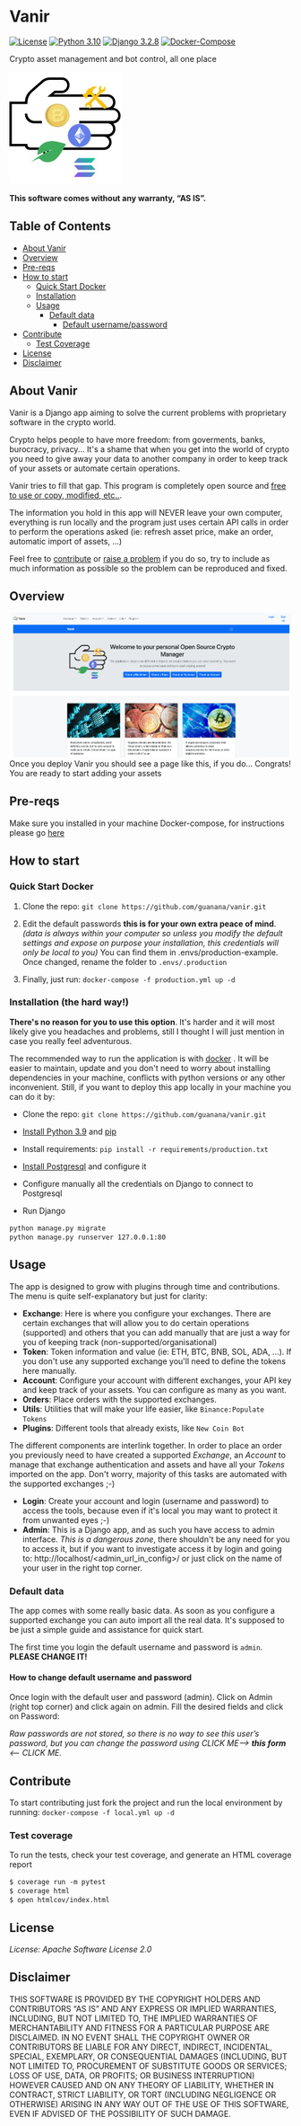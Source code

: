 # Vanir
[![License](https://img.shields.io/badge/License-Apache%202.0-green.svg)](https://opensource.org/licenses/Apache-2.0)
[![Python 3.10](https://img.shields.io/badge/python-3.10-blue.svg)](https://www.python.org/downloads/release/python-390/)
[![Django 3.2.8](https://img.shields.io/badge/Django-3.2.8-blue.svg)](https://docs.djangoproject.com/en/3.2/)
[![Docker-Compose](https://img.shields.io/badge/Docker-Docker%20Compose-orange.svg)](https://docs.docker.com/compose/gettingstarted/)

Crypto asset management and bot control, all one place

![Vanir](vanir/static/images/vanir_logo.jpg)

**This software comes without any warranty, “AS IS”.**

## Table of Contents
* [About Vanir](#about-vanir)
* [Overview](#overview)
* [Pre-reqs](#pre-reqs)
* [How to start](#how-to-start)
  * [Quick Start Docker](#quick-start-docker)
  * [Installation](#installation-the-hard-way)
  * [Usage](#usage)
    * [Default data](#default-data)
      * [Default username/password](#how-to-change-default-username-and-password)
* [Contribute](#contribute)
  * [Test Coverage](#test-coverage)
* [License](#license)
* [Disclaimer](#disclaimer)


## About Vanir
Vanir is a Django app aiming to solve the current problems with proprietary
software in the crypto world.

Crypto helps people to have more freedom: from goverments, banks, burocracy,
privacy... It's a shame that when you get into the world of crypto you need
to give away your data to another company in order to keep track of your assets
or automate certain operations.

Vanir tries to fill that gap. This program is completely open source and [free to
use or copy, modified, etc..](#license).

The information you hold in this app will NEVER leave your own computer, everything
is run locally and the program just uses certain API calls in order to perform the
operations asked (ie: refresh asset price, make an order, automatic import of assets, ...)

Feel free to [contribute](https://github.com/guanana/vanir/pulls) or [raise a problem](https://github.com/guanana/vanir/issues)
if you do so, try to include as much information as possible so the problem can be reproduced and fixed.

## Overview
![Vanir](vanir/static/images/home_screen.png)
Once you deploy Vanir you should see a page like this,
if you do... Congrats! You are ready to start adding your assets

## Pre-reqs
Make sure you installed in your machine Docker-compose, for instructions
please go [here](https://docs.docker.com/compose/install/)

## How to start

### Quick Start Docker
1. Clone the repo: `git clone https://github.com/guanana/vanir.git`

2. Edit the default passwords **this is for your own extra peace of mind**.
_(data is always within your computer so unless you modify the default settings
and expose on purpose your installation, this credentials will only be local to you)_
You can find them in .envs/production-example. Once changed, rename the folder to `.envs/.production`

3. Finally, just run: `docker-compose -f production.yml up -d`

### Installation (the hard way!)
**There's no reason for you to use this option**. It's harder and it will most likely give you headaches and problems,
still I thought I will just mention in case you really feel adventurous.

The recommended way to run the application is with [docker](#quick-start-docker) . It will be easier to maintain,
update and you don't need to worry about installing dependencies in your machine, conflicts
with python versions or any other inconvenient. Still, if you want to deploy this app locally
in your machine you can do it by:

- Clone the repo: `git clone https://github.com/guanana/vanir.git`

- [Install Python 3.9](https://www.python.org/downloads/) and [pip](https://pip.pypa.io/en/stable/installation/)

- Install requirements: `pip install -r requirements/production.txt`

- [Install Postgresql](https://www.postgresql.org/download/) and configure it

- Configure manually all the credentials on Django to connect to Postgresql

- Run Django
```shell
python manage.py migrate
python manage.py runserver 127.0.0.1:80
```


## Usage
The app is designed to grow with plugins through time and contributions. The menu is quite self-explanatory but just for
clarity:

- **Exchange**: Here is where you configure your exchanges. There are certain exchanges
that will allow you to do certain operations (supported) and others that you can add manually
that are just a way for you of keeping track (non-supported/organisational)
- **Token**: Token information and value (ie: ETH, BTC, BNB, SOL, ADA, ...). If you don't use any
supported exchange you'll need to define the tokens here manually.
- **Account**: Configure your account with different exchanges, your API key and keep track
of your assets. You can configure as many as you want.
- **Orders**: Place orders with the supported exchanges.
- **Utils**: Utilities that will make your life easier, like `Binance:Populate Tokens`
- **Plugins**: Different tools that already exists, like `New Coin Bot`

The different components are interlink together. In order to place an order you previously need to have
created a supported _Exchange_, an _Account_ to manage that exchange authentication and assets
and have all your _Tokens_ imported on the app. Don't worry, majority of this tasks are automated with the
supported exchanges ;-)


- **Login**: Create your account and login (username and password) to access the tools, because even if it's local
you may want to protect it from unwanted eyes ;-)
- **Admin**: This is a Django app, and as such you have access to admin interface. *This is a dangerous zone*, there shouldn't
be any need for you to access it, but if you want to investigate access it by login and going to: http://localhost/<admin_url_in_config>/
or just click on the name of your user in the right top corner.

### Default data
The app comes with some really basic data. As soon as you configure a supported exchange you can
auto import all the real data. It's supposed to be just a simple guide and assistance for quick start.

The first time you login the default username and password is `admin`. **PLEASE CHANGE IT!**

#### How to change default username and password
Once login with the default user and password (admin). Click on Admin (right top corner) and click again on admin.
Fill the desired fields and click on Password:

*Raw passwords are not stored, so there is no way to see this user’s
password, but you can change the password using CLICK ME--> __this form__ <-- CLICK ME.*

## Contribute
To start contributing just fork the project and run the local environment by running:
`docker-compose -f local.yml up -d`

### Test coverage
To run the tests, check your test coverage, and generate an HTML coverage report

    $ coverage run -m pytest
    $ coverage html
    $ open htmlcov/index.html



## License
*License: Apache Software License 2.0*

## Disclaimer
THIS SOFTWARE IS PROVIDED BY THE COPYRIGHT HOLDERS AND CONTRIBUTORS “AS IS” AND ANY EXPRESS OR IMPLIED WARRANTIES,
INCLUDING, BUT NOT LIMITED TO, THE IMPLIED WARRANTIES OF MERCHANTABILITY AND FITNESS FOR A PARTICULAR PURPOSE ARE DISCLAIMED.
IN NO EVENT SHALL THE COPYRIGHT OWNER OR CONTRIBUTORS BE LIABLE FOR ANY DIRECT, INDIRECT, INCIDENTAL, SPECIAL, EXEMPLARY,
OR CONSEQUENTIAL DAMAGES (INCLUDING, BUT NOT LIMITED TO, PROCUREMENT OF SUBSTITUTE GOODS OR SERVICES; LOSS OF USE, DATA,
OR PROFITS; OR BUSINESS INTERRUPTION) HOWEVER CAUSED AND ON ANY THEORY OF LIABILITY, WHETHER IN CONTRACT, STRICT LIABILITY,
OR TORT (INCLUDING NEGLIGENCE OR OTHERWISE) ARISING IN ANY WAY OUT OF THE USE OF THIS SOFTWARE,
EVEN IF ADVISED OF THE POSSIBILITY OF SUCH DAMAGE.
